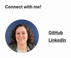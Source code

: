 <div class="connect__container">
  <h4>Connect with me!</h4>

  <div class="pic__and__links__container">
    <img class="profile__pic" src="assets/profile-pic.png">
    <div class="connect__links">
      <a href="https://github.com/carisaelam">GitHub</a>
      <a href="www.linkedin.com/in/carisa-elam-097368239">LinkedIn</a>
    </div>
  </div>
</div>


<style>
.connect__container{
    display: flex; 
    flex-direction: column; 
}

.pic__and__links__container {
  display: flex; 
  gap: 2rem; 
  margin-top: 1rem; 
}

a {
  font-weight: bold; 
}

.profile__pic {
  max-width: 7rem;
  border-radius: 100%; 
}

.connect__links {
  display: flex; 
  flex-direction: column; 
  gap: .5rem; 
  justify-content: center; 
}
</style>
